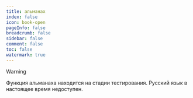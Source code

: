 ```yaml
---
title: альманах
index: false
icon: book-open
pageInfo: false
breadcrumb: false
sidebar: false
comment: false
toc: false
watermark: true
---
```


> [!warning]
> Функция альманаха находится на стадии тестирования.
> Русский язык в настоящее время недоступен.

<script setup>
    import { createApp,provide } from 'vue';
    import Wiki from '@source/components/wiki/App.vue';
    const wiki = createApp(Wiki);
    provide("i18nLanguage",'en');
</script>

<wiki />
